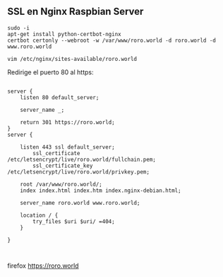 ## SSL en Nginx Raspbian Server

```
sudo -i
apt-get install python-certbot-nginx
certbot certonly --webroot -w /var/www/roro.world -d roro.world -d www.roro.world

vim /etc/nginx/sites-available/roro.world
```
Redirige el puerto 80 al https:
```

server {
    listen 80 default_server;

    server_name _;

    return 301 https://roro.world;
}
server {

	listen 443 ssl default_server;
        ssl_certificate /etc/letsencrypt/live/roro.world/fullchain.pem;
        ssl_certificate_key /etc/letsencrypt/live/roro.world/privkey.pem;

	root /var/www/roro.world/;
	index index.html index.htm index.nginx-debian.html;

	server_name roro.world www.roro.world;

	location / {
		try_files $uri $uri/ =404;
	}

}



```     
        
firefox https://roro.world

